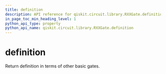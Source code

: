 ```yaml
---
title: definition
description: API reference for qiskit.circuit.library.RXXGate.definition
in_page_toc_min_heading_level: 1
python_api_type: property
python_api_name: qiskit.circuit.library.RXXGate.definition
---
```


# definition

Return definition in terms of other basic gates.

